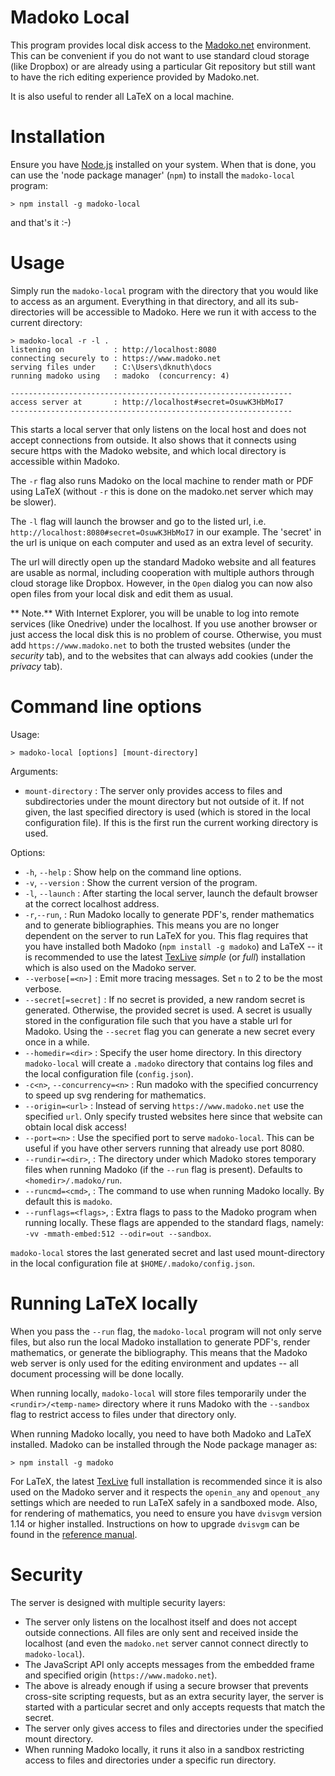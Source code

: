 <!--meta
Title 	  	: Madoko Local
Author      : Daan Leijen
-->

# Madoko Local

This program provides local disk access to the [Madoko.net] environment.
This can be convenient if you do not want to use
standard cloud storage (like Dropbox) or are already using
a particular Git repository but still want to have the
rich editing experience provided by Madoko.net.

It is also useful to render all LaTeX on a local machine.

# Installation

Ensure you have [Node.js] installed on your system. When that
is done, you can use the 'node package manager' (`npm`) to install
the `madoko-local` program:
```
> npm install -g madoko-local
```
and that's it :-)

# Usage

Simply run the `madoko-local` program with the directory that you would
like to access as an argument. Everything in that directory, and all its
sub-directories will be accessible to Madoko. Here we run it with access
to the current directory:
```
> madoko-local -r -l .
listening on           : http://localhost:8080
connecting securely to : https://www.madoko.net
serving files under    : C:\Users\dknuth\docs
running madoko using   : madoko  (concurrency: 4)

---------------------------------------------------------------
access server at       : http://localhost#secret=OsuwK3HbMoI7
---------------------------------------------------------------
```
This starts a local server that only listens on the local host and does
not accept connections from outside. It also shows that it connects using
secure https with the Madoko website, and which local directory is
accessible within Madoko.

The `-r` flag also runs Madoko on the local machine to render math or PDF
using LaTeX (without `-r` this is done on the madoko.net server which
may be slower).

The `-l` flag will launch the browser and go to the listed url, i.e.
`http://localhost:8080#secret=OsuwK3HbMoI7` in our example. The 'secret' in
the url is unique on each computer and used as an extra level of
security.

The url will directly open up the standard Madoko website and all
features are usable as normal, including cooperation with multiple
authors through cloud storage like Dropbox. However, in the `Open` dialog
you can now also open files from your local disk and edit them as usual.

** Note.** With Internet Explorer, you will be unable to log into remote
services (like Onedrive) under the localhost. If you use another browser
or just access the local disk this is no problem of course. Otherwise,
you must add `https://www.madoko.net` to both the trusted websites (under
the _security_ tab), and to the websites that can always add cookies
(under the _privacy_ tab).


# Command line options

Usage:

``` { font-weight=bold }
> madoko-local [options] [mount-directory]
```

Arguments:

* `mount-directory`
  : The server only provides access to files and subdirectories under the
    mount directory but not outside of it. If not given, the last specified
    directory is used (which is stored in the local configuration file).
    If this is the first run the current working directory is used.

Options:

* `-h`, `--help`
  : Show help on the command line     options.
* `-v`, `--version`
  : Show the current version of the program.
* `-l`, `--launch`
  : After starting the local server, launch the default browser
    at the correct localhost address.
* `-r`,`--run`,
  : Run Madoko locally to generate PDF's, render mathematics and
    to generate bibliographies. This means you are no longer dependent
    on the server to run LaTeX for you. This flag requires that you have
    installed both Madoko (`npm install -g madoko`) and
    LaTeX -- it is recommended to use  the latest [TexLive] _simple_ (or _full_)
    installation which is also used on the Madoko server.       
* `--verbose[=<n>]`
  : Emit more tracing messages.
    Set `n` to 2 to be the most verbose.
* `--secret[=secret]`
  : If no secret is provided, a new random secret is
    generated. Otherwise, the provided secret is used.
    A secret is usually stored in the configuration file
    such that you have a stable url for Madoko. Using the
    `--secret` flag you can generate a new secret every
    once in a while.
* `--homedir=<dir>`
  : Specify the user home directory. In this directory
    `madoko-local` will create a `.madoko` directory
    that contains log files and the local configuration
    file (`config.json`).
* `-c<n>`, `--concurrency=<n>`
  : Run madoko with the specified concurrency to speed up
    svg rendering for mathematics.
* `--origin=<url>`
  : Instead of serving `https://www.madoko.net` use the
    specified `url`. Only specify trusted websites here
    since that website can obtain local disk access!    
* `--port=<n>`
  : Use the specified port to serve `madoko-local`.
    This can be useful if you have other servers running that
    already use port 8080.
* `--rundir=<dir>`,
  : The directory under which Madoko stores temporary files when
    running Madoko (if the `--run` flag is present). Defaults to
    `<homedir>/.madoko/run`.
* `--runcmd=<cmd>`,
  : The command to use when running Madoko locally. By default this
    is `madoko`.
* `--runflags=<flags>`,
  : Extra flags to pass to the Madoko program when running locally.
    These flags are appended to the standard flags, namely:
    `-vv -mmath-embed:512 --odir=out --sandbox`.

`madoko-local` stores the last generated secret and last used
mount-directory in the local configuration file at
`$HOME/.madoko/config.json`.

# Running LaTeX locally

When you pass the `--run` flag, the `madoko-local` program will not
only serve files, but also run the local Madoko installation to generate
PDF's, render mathematics, or generate the bibliography. This means that
the Madoko web server is only used for the editing environment and updates
-- all document processing will be done locally.

When running locally, `madoko-local` will store
files temporarily under the `<rundir>/<temp-name>` directory where it runs
Madoko with the `--sandbox` flag to restrict access to files under that
directory only.

When running Madoko locally, you need to have both Madoko and LaTeX installed.
Madoko can be installed through the Node package manager as:
```
> npm install -g madoko
```
For LaTeX, the latest [TexLive] full installation is recommended since it
is also used on the Madoko server and it respects the `openin_any` and
`openout_any` settings which are needed to run LaTeX safely in a sandboxed mode.
Also, for rendering of mathematics, you need to ensure you have
`dvisvgm` version 1.14 or higher installed. Instructions on how to
upgrade `dvisvgm` can be found in the [reference manual][dvisvgm].

[dvisvgm]: http://research.microsoft.com/en-us/um/people/daan/madoko/doc/reference.html#dvisvgm

# Security

The server is designed with multiple security layers:

* The server only listens on the localhost itself and does not accept
  outside connections. All files are only sent and received inside the
  localhost (and even the `madoko.net` server cannot connect directly to
  `madoko-local`).
* The JavaScript API only accepts messages from the embedded frame and
  specified origin (`https://www.madoko.net`).
* The above is already enough if using a secure browser that prevents
  cross-site scripting requests, but as an extra security layer, the
  server is started with a particular secret and only accepts requests
  that match the secret.
* The server only gives access to files and directories under the specified
  mount directory.
* When running Madoko locally, it runs it also in a sandbox restricting access
  to files and directories under a specific run directory.


[Madoko.net]: https://www.madoko.net  "Madoko"
[Node.js]: http://nodejs.org "Node.JS"
[TexLive]: https://www.tug.org/texlive "Tex Live"
